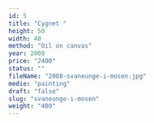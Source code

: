 ```yaml
---
id: 5
title: "Cygnet "
height: 50
width: 40
method: "Oil on canvas"
year: 2008
price: "2400"
status: ""
fileName: "2008-svaneunge-i-mosen.jpg"
medie: "painting"
draft: "false"
slug: "svaneunge-i-mosen"
weight: "400"
---
```

